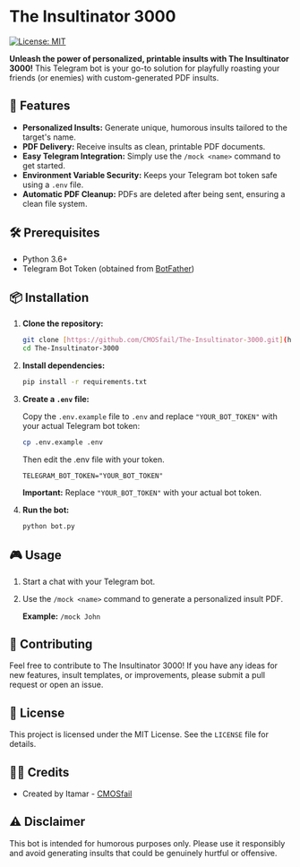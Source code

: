 # The Insultinator 3000

[![License: MIT](https://img.shields.io/badge/License-MIT-yellow.svg)](https://opensource.org/licenses/MIT)

**Unleash the power of personalized, printable insults with The Insultinator 3000!** This Telegram bot is your go-to solution for playfully roasting your friends (or enemies) with custom-generated PDF insults.

## 🚀 Features

* **Personalized Insults:** Generate unique, humorous insults tailored to the target's name.
* **PDF Delivery:** Receive insults as clean, printable PDF documents.
* **Easy Telegram Integration:** Simply use the `/mock <name>` command to get started.
* **Environment Variable Security:** Keeps your Telegram bot token safe using a `.env` file.
* **Automatic PDF Cleanup:** PDFs are deleted after being sent, ensuring a clean file system.

## 🛠️ Prerequisites

* Python 3.6+
* Telegram Bot Token (obtained from [BotFather](https://t.me/BotFather))

## 📦 Installation

1.  **Clone the repository:**

    ```bash
    git clone [https://github.com/CMOSfail/The-Insultinator-3000.git](https://github.com/CMOSfail/The-Insultinator-3000.git)
    cd The-Insultinator-3000
    ```

2.  **Install dependencies:**

    ```bash
    pip install -r requirements.txt
    ```

3.  **Create a `.env` file:**

    Copy the `.env.example` file to `.env` and replace `"YOUR_BOT_TOKEN"` with your actual Telegram bot token:

    ```bash
    cp .env.example .env
    ```

    Then edit the .env file with your token.

    ```
    TELEGRAM_BOT_TOKEN="YOUR_BOT_TOKEN"
    ```

    **Important:** Replace `"YOUR_BOT_TOKEN"` with your actual bot token.

4.  **Run the bot:**

    ```bash
    python bot.py
    ```

## 🎮 Usage

1.  Start a chat with your Telegram bot.
2.  Use the `/mock <name>` command to generate a personalized insult PDF.

    **Example:** `/mock John`

## 🤝 Contributing

Feel free to contribute to The Insultinator 3000! If you have any ideas for new features, insult templates, or improvements, please submit a pull request or open an issue.

## 📜 License

This project is licensed under the MIT License. See the `LICENSE` file for details.

## 🧑‍💻 Credits

* Created by Itamar - [CMOSfail](https://github.com/CMOSfail)

## ⚠️ Disclaimer

This bot is intended for humorous purposes only. Please use it responsibly and avoid generating insults that could be genuinely hurtful or offensive.
